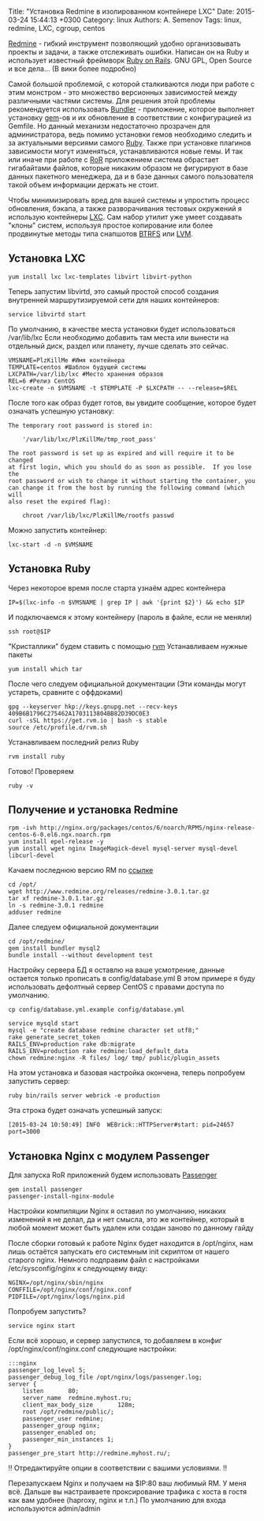 Title: "Установка Redmine в изолированном контейнере LXC"
Date: 2015-03-24 15:44:13 +0300
Category: linux
Authors: A. Semenov
Tags: linux, redmine, LXC, cgroup, centos

[Redmine][l01] - гибкий инструмент позволяющий удобно организовывать проекты и задачи, а также отслеживать ошибки. Написан он на Ruby и использует известный фреймворк [Ruby on Rails][l02]. GNU GPL, Open Source и все дела... (В вики более подробно)


Самой большой проблемой, с которой сталкиваются люди при работе с этим монстром - это множество версионных зависимостей между различными частями системы. Для решения этой проблемы рекомендуется использовать [Bundler][l03] - приложение, которое выполняет установку [gem][l04]-ов и их обновление в соответствии с конфигурацией из Gemfile. Но данный механизм недостаточно прозрачен для администратора, ведь помимо установки гемов необходимо следить и за актуальными версиями самого [Ruby][l05]. Также при установке плагинов зависимости могут изменяться, устанавливаются новые гемы. И так или иначе при работе с [RoR][l02] приложением система обрастает гигабайтами файлов, которые никаким образом не фигурируют в базе данных пакетного менеджера, да и в базе данных самого пользователя такой объем информации держать не стоит.

Чтобы минимизировать вред для вашей системы и упростить процесс обновления, бэкапа, а также разворачивания тестовых окружений я использую контейнеры [LXC][l06]. Сам набор утилит уже умеет создавать "клоны" систем, используя простое копирование или более продвинутые методы типа снапшотов [BTRFS][l07] или [LVM][l08].

## Установка LXC

    yum install lxc lxc-templates libvirt libvirt-python

Теперь запустим libvirtd, это самый простой способ создания внутренней маршрутизируемой сети для наших контейнеров:

    service libvirtd start

По умолчанию, в качестве места установки будет использоваться /var/lib/lxc 
Если необходимо добавить там места или вынести на отдельный диск, раздел или планету, лучше сделать это сейчас.

    VMSNAME=PlzKillMe #Имя контейнера
    TEMPLATE=centos #Шаблон будущей системы
    LXCPATH=/var/lib/lxc #Место хранения образов
    REL=6 #Релиз CentOS
    lxc-create -n $VMSNAME -t $TEMPLATE -P $LXCPATH -- --release=$REL

После того как образ будет готов, вы увидите сообщение, которое будет означать успешную установку:

    The temporary root password is stored in:

        '/var/lib/lxc/PlzKillMe/tmp_root_pass'

    The root password is set up as expired and will require it to be changed
    at first login, which you should do as soon as possible.  If you lose the
    root password or wish to change it without starting the container, you
    can change it from the host by running the following command (which will
    also reset the expired flag):

        chroot /var/lib/lxc/PlzKillMe/rootfs passwd

Можно запустить контейнер:

    lxc-start -d -n $VMSNAME

## Установка Ruby

Через некоторое время после старта узнаём адрес контейнера

    IP=$(lxc-info -n $VMSNAME | grep IP | awk '{print $2}') && echo $IP

И подключаемся к этому контейнеру (пароль в файле, если не меняли)

    ssh root@$IP

"Кристаллики" будем ставить с помощью [rvm][l09]
Устанавливаем нужные пакеты

    yum install which tar

После чего следуем официальной документации (Эти команды могут устареть, сравните с оффдоками)

    gpg --keyserver hkp://keys.gnupg.net --recv-keys 409B6B1796C275462A1703113804BB82D39DC0E3
    сurl -sSL https://get.rvm.io | bash -s stable
    source /etc/profile.d/rvm.sh

Устанавливаем последний релиз Ruby

    rvm install ruby

Готово!
Проверяем

    ruby -v

## Получение и установка Redmine

    rpm -ivh http://nginx.org/packages/centos/6/noarch/RPMS/nginx-release-centos-6-0.el6.ngx.noarch.rpm
    yum install epel-release -y
    yum install wget nginx ImageMagick-devel mysql-server mysql-devel libcurl-devel

Качаем последнюю версию RM по [ссылке][l10]

    cd /opt/
    wget http://www.redmine.org/releases/redmine-3.0.1.tar.gz
    tar xf redmine-3.0.1.tar.gz
    ln -s redmine-3.0.1 redmine
    adduser redmine

Далее следуем официальной документации

    cd /opt/redmine/
    gem install bundler mysql2
    bundle install --without development test

Настройку сервера БД я оставлю на ваше усмотрение, данные остается только прописать в config/database.yml
В этом примере я буду использовать дефолтный сервер CentOS с правами доступа по умолчанию.

    cp config/database.yml.example config/database.yml

    service mysqld start
    mysql -e "create database redmine character set utf8;"
    rake generate_secret_token
    RAILS_ENV=production rake db:migrate
    RAILS_ENV=production rake redmine:load_default_data
    chown redmine:nginx -R files/ log/ tmp/ public/plugin_assets

На этом установка и базовая настройка окончена, теперь попробуем запустить сервер:

    ruby bin/rails server webrick -e production

Эта строка будет означать успешный запуск:

    [2015-03-24 10:50:49] INFO  WEBrick::HTTPServer#start: pid=24657 port=3000

## Установка Nginx с модулем Passenger

Для запуска RoR приложений будем использовать [Passenger][l11]

    gem install passenger
    passenger-install-nginx-module

Настройки компиляции Nginx я оставил по умолчанию, никаких изменений я не делал, да и нет смысла, это же контейнер, который в любой момент может быть удален или создан заново по данному гайду

После сборки готовый к работе Nginx будет находится в /opt/nginx, нам лишь остаётся запускать его системным init скриптом от нашего старого nginx.
Немного подправим файл с настройками /etc/sysconfig/nginx к следующему виду:

    NGINX=/opt/nginx/sbin/nginx
    CONFFILE=/opt/nginx/conf/nginx.conf
    PIDFILE=/opt/nginx/logs/nginx.pid

Попробуем запустить?

    service nginx start

Если всё хорошо, и сервер запустился, то добавляем в конфиг /opt/nginx/conf/nginx.conf следующие настройки:

    :::nginx
    passenger_log_level 5;
    passenger_debug_log_file /opt/nginx/logs/passenger.log;
    server {
        listen       80;
        server_name  redmine.myhost.ru;
        client_max_body_size       128m;
        root /opt/redmine/public/;
        passenger_user redmine;
        passenger_group nginx;
        passenger_enabled on;
        passenger_min_instances 1;
    }
    passenger_pre_start http://redmine.myhost.ru/;

!! Отредактируйте опции в соответствии с вашими условиями. !!

Перезапускаем Nginx и получаем на $IP:80 ваш любимый RM. 
У меня всё. Дальше вы настраиваете проксирование трафика с хоста в гостя как вам удобнее (haproxy, nginx и т.п.)
По умолчанию для входа используются admin/admin 

[l01]: https://ru.wikipedia.org/wiki/Redmine
[l02]: https://ru.wikipedia.org/wiki/Ruby_on_Rails
[l03]: http://bundler.io/
[l04]: https://rubygems.org/
[l05]: https://www.ruby-lang.org/ru/
[l06]: https://linuxcontainers.org/
[l07]: https://ru.wikipedia.org/wiki/Btrfs
[l08]: https://ru.wikipedia.org/wiki/LVM
[l09]: https://rvm.io/
[l10]: http://www.redmine.org/projects/redmine/wiki/Download
[l11]: https://www.phusionpassenger.com/documentation/Users%20guide%20Nginx.html
